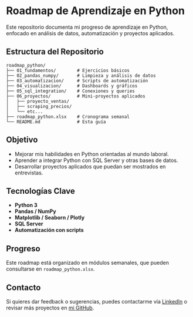 # Roadmap de Aprendizaje en Python

Este repositorio documenta mi progreso de aprendizaje en Python, enfocado en análisis de datos, automatización y proyectos aplicados.

## Estructura del Repositorio

```
roadmap_python/
├── 01_fundamentos/        # Ejercicios básicos
├── 02_pandas_numpy/       # Limpieza y análisis de datos
├── 03_automatizacion/     # Scripts de automatización
├── 04_visualizacion/      # Dashboards y gráficos
├── 05_sql_integration/    # Conexiones y queries
├── 06_proyectos/          # Mini-proyectos aplicados
│   ├── proyecto_ventas/
│   ├── scraping_precios/
│   └── etc...
├── roadmap_python.xlsx    # Cronograma semanal
└── README.md              # Esta guía
```

## Objetivo

- Mejorar mis habilidades en Python orientadas al mundo laboral.
- Aprender a integrar Python con SQL Server y otras bases de datos.
- Desarrollar proyectos aplicados que puedan ser mostrados en entrevistas.

## Tecnologías Clave

- **Python 3**
- **Pandas / NumPy**
- **Matplotlib / Seaborn / Plotly**
- **SQL Server**
- **Automatización con scripts**

## Progreso

Este roadmap está organizado en módulos semanales, que pueden consultarse en `roadmap_python.xlsx`.

## Contacto

Si quieres dar feedback o sugerencias, puedes contactarme vía [LinkedIn](https://www.linkedin.com/in/guslgonzalez/) o revisar más proyectos en [mi GitHub](https://github.com/gustaboin).
